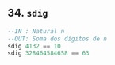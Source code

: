 ## 34. `sdig`
```hs
--IN : Natural n
--OUT: Soma dos dígitos de n
sdig 4132 == 10
sdig 328464584658 == 63
```
